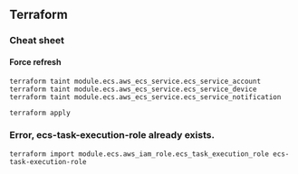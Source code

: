 ## Terraform

### Cheat sheet

#### Force refresh
```
terraform taint module.ecs.aws_ecs_service.ecs_service_account
terraform taint module.ecs.aws_ecs_service.ecs_service_device
terraform taint module.ecs.aws_ecs_service.ecs_service_notification

terraform apply
```

### Error, ecs-task-execution-role already exists.
```
terraform import module.ecs.aws_iam_role.ecs_task_execution_role ecs-task-execution-role
```
